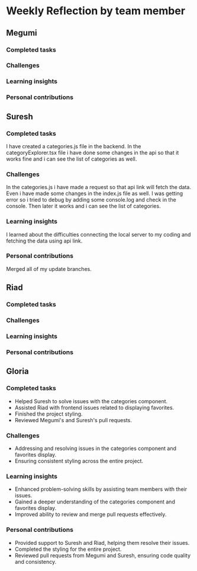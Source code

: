 # Weekly Reflection by team member

## Megumi

### Completed tasks

### Challenges

### Learning insights

### Personal contributions

## Suresh

### Completed tasks
I have created a categories.js file in the backend. In the categoryExplorer.tsx file i have done some changes in the api so that it works fine and i can see the list of categories as well. 
### Challenges
 In the categories.js i have made a request so that api link will fetch the data. Even i have made some changes in the index.js file as well. I was getting error so i tried to debug by adding some console.log and check in the console. Then later it works and i can see the list of categories. 

### Learning insights
I learned about the difficulties connecting the local server to my coding and fetching the data using api link.  
### Personal contributions
Merged all of my update branches. 
## Riad

### Completed tasks

### Challenges

### Learning insights

### Personal contributions

## Gloria

### Completed tasks

- Helped Suresh to solve issues with the categories component.
- Assisted Riad with frontend issues related to displaying favorites.
- Finished the project styling.
- Reviewed Megumi's and Suresh's pull requests.

### Challenges

- Addressing and resolving issues in the categories component and favorites display.
- Ensuring consistent styling across the entire project.

### Learning insights

- Enhanced problem-solving skills by assisting team members with their issues.
- Gained a deeper understanding of the categories component and favorites display.
- Improved ability to review and merge pull requests effectively.

### Personal contributions

- Provided support to Suresh and Riad, helping them resolve their issues.
- Completed the styling for the entire project.
- Reviewed pull requests from Megumi and Suresh, ensuring code quality and consistency.
